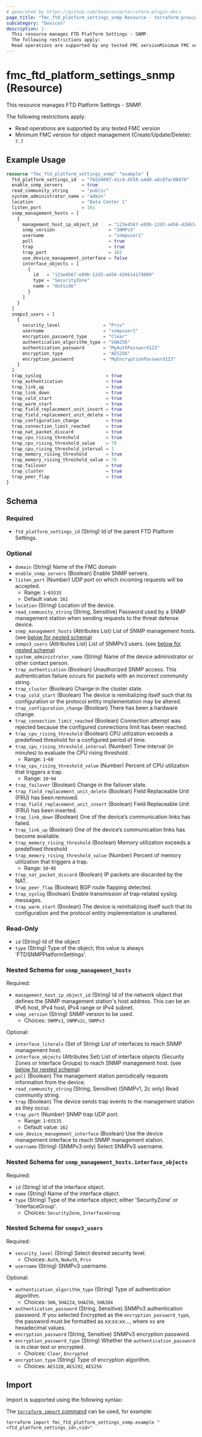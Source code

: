 ```yaml
---
# generated by https://github.com/hashicorp/terraform-plugin-docs
page_title: "fmc_ftd_platform_settings_snmp Resource - terraform-provider-fmc"
subcategory: "Devices"
description: |-
  This resource manages FTD Platform Settings - SNMP.
  The following restrictions apply:
  Read operations are supported by any tested FMC versionMinimum FMC version for object management (Create/Update/Delete): 7.7
---
```


# fmc_ftd_platform_settings_snmp (Resource)

This resource manages FTD Platform Settings - SNMP.

The following restrictions apply:
  - Read operations are supported by any tested FMC version
  - Minimum FMC version for object management (Create/Update/Delete): `7.7`

## Example Usage

```terraform
resource "fmc_ftd_platform_settings_snmp" "example" {
  ftd_platform_settings_id  = "76d24097-41c4-4558-a4d0-a8c07ac08470"
  enable_snmp_servers       = true
  read_community_string     = "public"
  system_administrator_name = "admin"
  location                  = "Data Center 1"
  listen_port               = 161
  snmp_management_hosts = [
    {
      management_host_ip_object_id    = "123e4567-e89b-12d3-a456-426614174000"
      snmp_version                    = "SNMPv3"
      username                        = "snmpuser1"
      poll                            = true
      trap                            = true
      trap_port                       = 162
      use_device_management_interface = false
      interface_objects = [
        {
          id   = "123e4567-e89b-12d3-a456-426614174000"
          type = "SecurityZone"
          name = "Outside"
        }
      ]
    }
  ]
  snmpv3_users = [
    {
      security_level                = "Priv"
      username                      = "snmpuser1"
      encryption_password_type      = "Clear"
      authentication_algorithm_type = "SHA256"
      authentication_password       = "MyAuthPassword123"
      encryption_type               = "AES256"
      encryption_password           = "MyEncryptionPassword123"
    }
  ]
  trap_syslog                        = true
  trap_authentication                = true
  trap_link_up                       = true
  trap_link_down                     = true
  trap_cold_start                    = true
  trap_warm_start                    = true
  trap_field_replacement_unit_insert = true
  trap_field_replacement_unit_delete = true
  trap_configuration_change          = true
  trap_connection_limit_reached      = true
  trap_nat_packet_discard            = true
  trap_cpu_rising_threshold          = true
  trap_cpu_rising_threshold_value    = 70
  trap_cpu_rising_threshold_interval = 1
  trap_memory_rising_threshold       = true
  trap_memory_rising_threshold_value = 70
  trap_failover                      = true
  trap_cluster                       = true
  trap_peer_flap                     = true
}
```

<!-- schema generated by tfplugindocs -->
## Schema

### Required

- `ftd_platform_settings_id` (String) Id of the parent FTD Platform Settings.

### Optional

- `domain` (String) Name of the FMC domain
- `enable_snmp_servers` (Boolean) Enable SNMP servers.
- `listen_port` (Number) UDP port on which incoming requests will be accepted.
  - Range: `1`-`65535`
  - Default value: `161`
- `location` (String) Location of the device.
- `read_community_string` (String, Sensitive) Password used by a SNMP management station when sending requests to the threat defense device.
- `snmp_management_hosts` (Attributes List) List of SNMP management hosts. (see [below for nested schema](#nestedatt--snmp_management_hosts))
- `snmpv3_users` (Attributes List) List of SNMPv3 users. (see [below for nested schema](#nestedatt--snmpv3_users))
- `system_administrator_name` (String) Name of the device administrator or other contact person.
- `trap_authentication` (Boolean) Unauthorized SNMP access. This authentication failure occurs for packets with an incorrect community string.
- `trap_cluster` (Boolean) Change in the cluster state.
- `trap_cold_start` (Boolean) The device is reinitializing itself such that its configuration or the protocol entity implementation may be altered.
- `trap_configuration_change` (Boolean) There has been a hardware change.
- `trap_connection_limit_reached` (Boolean) Connection attempt was rejected because the configured connections limit has been reached.
- `trap_cpu_rising_threshold` (Boolean) CPU utilization exceeds a predefined threshold for a configured period of time.
- `trap_cpu_rising_threshold_interval` (Number) Time interval (in minutes) to evaluate the CPU rising threshold.
  - Range: `1`-`60`
- `trap_cpu_rising_threshold_value` (Number) Percent of CPU utilization that triggers a trap.
  - Range: `10`-`94`
- `trap_failover` (Boolean) Change in the failover state.
- `trap_field_replacement_unit_delete` (Boolean) Field Replaceable Unit (FRU) has been removed.
- `trap_field_replacement_unit_insert` (Boolean) Field Replaceable Unit (FRU) has been inserted.
- `trap_link_down` (Boolean) One of the device’s communication links has failed.
- `trap_link_up` (Boolean) One of the device’s communication links has become available.
- `trap_memory_rising_threshold` (Boolean) Memory utilization exceeds a predefined threshold
- `trap_memory_rising_threshold_value` (Number) Percent of memory utilization that triggers a trap.
  - Range: `50`-`95`
- `trap_nat_packet_discard` (Boolean) IP packets are discarded by the NAT.
- `trap_peer_flap` (Boolean) BGP route flapping detected.
- `trap_syslog` (Boolean) Enable transmission of trap-related syslog messages.
- `trap_warm_start` (Boolean) The device is reinitializing itself such that its configuration and the protocol entity implementation is unaltered.

### Read-Only

- `id` (String) Id of the object
- `type` (String) Type of the object; this value is always 'FTDSNMPPlatformSettings'.

<a id="nestedatt--snmp_management_hosts"></a>
### Nested Schema for `snmp_management_hosts`

Required:

- `management_host_ip_object_id` (String) Id of the network object that defines the SNMP management station's host address. This can be an IPv6 host, IPv4 host, IPv4 range or IPv4 subnet.
- `snmp_version` (String) SNMP version to be used.
  - Choices: `SNMPv1`, `SNMPv2c`, `SNMPv3`

Optional:

- `interface_literals` (Set of String) List of interfaces to reach SNMP management host.
- `interface_objects` (Attributes Set) List of interface objects (Security Zones or Interface Groups) to reach SNMP management host. (see [below for nested schema](#nestedatt--snmp_management_hosts--interface_objects))
- `poll` (Boolean) The management station periodically requests information from the device.
- `read_community_string` (String, Sensitive) (SNMPv1, 2c only) Read community string.
- `trap` (Boolean) The device sends trap events to the management station as they occur.
- `trap_port` (Number) SNMP trap UDP port.
  - Range: `1`-`65535`
  - Default value: `162`
- `use_device_management_interface` (Boolean) Use the device management interface to reach SNMP management station.
- `username` (String) (SNMPv3 only) Select SNMPv3 username.

<a id="nestedatt--snmp_management_hosts--interface_objects"></a>
### Nested Schema for `snmp_management_hosts.interface_objects`

Required:

- `id` (String) Id of the interface object.
- `name` (String) Name of the interface object.
- `type` (String) Type of the interface object; either 'SecurityZone' or 'InterfaceGroup'.
  - Choices: `SecurityZone`, `InterfaceGroup`



<a id="nestedatt--snmpv3_users"></a>
### Nested Schema for `snmpv3_users`

Required:

- `security_level` (String) Select desired security level.
  - Choices: `Auth`, `NoAuth`, `Priv`
- `username` (String) SNMPv3 username.

Optional:

- `authentication_algorithm_type` (String) Type of authentication algorithm.
  - Choices: `SHA`, `SHA224`, `SHA256`, `SHA384`
- `authentication_password` (String, Sensitive) SNMPv3 authentication password. If you selected Encrypted as the `encryption_password_type`, the password must be formatted as xx:xx:xx..., where xx are hexadecimal values.
- `encryption_password` (String, Sensitive) SNMPv3 encryption password.
- `encryption_password_type` (String) Whether the `authentication_password` is in clear text or encrypted.
  - Choices: `Clear`, `Encrypted`
- `encryption_type` (String) Type of encryption algorithm.
  - Choices: `AES128`, `AES192`, `AES256`

## Import

Import is supported using the following syntax:

The [`terraform import` command](https://developer.hashicorp.com/terraform/cli/commands/import) can be used, for example:

```shell
terraform import fmc_ftd_platform_settings_snmp.example "<ftd_platform_settings_id>,<id>"
```
